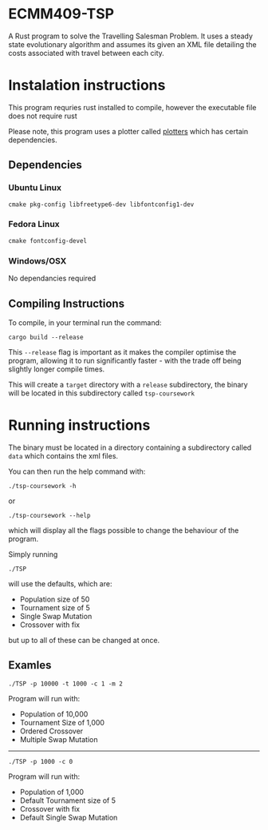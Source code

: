 # ECMM409-TSP
A Rust program to solve the Travelling Salesman Problem. It uses a steady state evolutionary algorithm and assumes its given an XML file detailing the costs associated with travel between each city.

# Instalation instructions

This program requries rust installed to compile, however the executable file does not require rust

Please note, this program uses a plotter called [plotters](https://github.com/plotters-rs/plotters) which has certain dependencies.  

## Dependencies

### Ubuntu Linux
`cmake pkg-config libfreetype6-dev libfontconfig1-dev`

### Fedora Linux
`cmake fontconfig-devel`

### Windows/OSX
No dependancies required

## Compiling Instructions

To compile, in your terminal run the command:

`cargo build --release`

This `--release` flag is important as it makes the compiler optimise the program, allowing it to run significantly faster - with the trade off being slightly longer
compile times.

This will create a `target` directory with a `release` subdirectory, the binary will be located in this subdirectory called `tsp-coursework`

# Running instructions

The binary must be located in a directory containing a subdirectory called `data` which contains the xml files.

You can then run the help command with:

`./tsp-coursework -h`

or 

`./tsp-coursework --help`

which will display all the flags possible to change the behaviour of the program.

Simply running

`./TSP`

will use the defaults, which are:
- Population size of 50
- Tournament size of 5
- Single Swap Mutation
- Crossover with fix

but up to all of these can be changed at once.

## Examles

`./TSP -p 10000 -t 1000 -c 1 -m 2`

Program will run with:
- Population of 10,000
- Tournament Size of 1,000
- Ordered Crossover
- Multiple Swap Mutation

---

`./TSP -p 1000 -c 0`

Program will run with:
- Population of 1,000
- Default Tournament size of 5
- Crossover with fix
- Default Single Swap Mutation